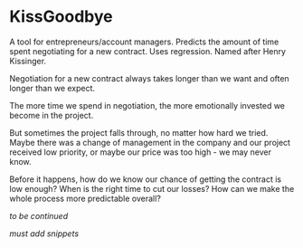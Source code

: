 # KissGoodbye
A tool for entrepreneurs/account managers.
Predicts the amount of time spent negotiating for a new contract. Uses regression.
Named after Henry Kissinger.

Negotiation for a new contract always takes longer than we want and often longer than we expect.

The more time we spend in negotiation, the more emotionally invested we become in the project. 

But sometimes the project falls through, no matter how hard we tried. 
Maybe there was a change of management in the company and our project received low priority, or maybe our price was too high - 
we may never know.

Before it happens, how do we know our chance of getting the contract is low enough? 
When is the right time to cut our losses? 
How can we make the whole process more predictable overall?

*to be continued*

*must add snippets*

